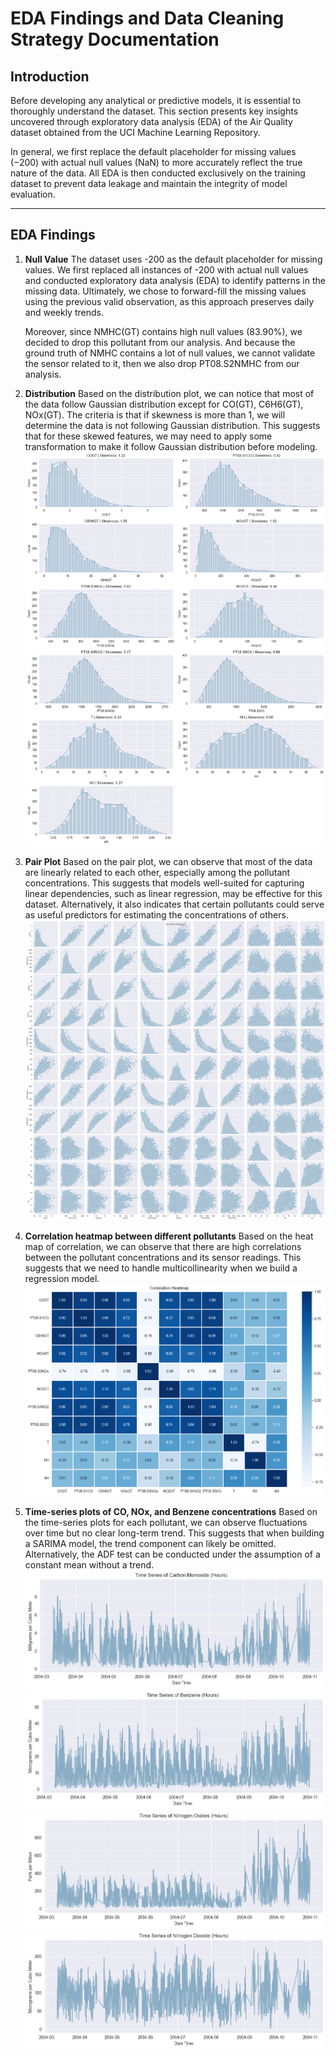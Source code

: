 # EDA Findings and Data Cleaning Strategy Documentation

## Introduction
Before developing any analytical or predictive models, it is essential to thoroughly understand the dataset. This section presents key insights uncovered through exploratory data analysis (EDA) of the Air Quality dataset obtained from the UCI Machine Learning Repository. 

In general, we first replace the default placeholder for missing values (−200) with actual null values (NaN) to more accurately reflect the true nature of the data. All EDA is then conducted exclusively on the training dataset to prevent data leakage and maintain the integrity of model evaluation.


---

## EDA Findings 

1.	**Null Value**
    The dataset uses -200 as the default placeholder for missing values. We first replaced all instances of -200 with actual null values and conducted exploratory data analysis (EDA) to identify patterns in the missing data. Ultimately, we chose to forward-fill the missing values using the previous valid observation, as this approach preserves daily and weekly trends.

    Moreover, since NMHC(GT) contains high null values (83.90%), we decided to drop this pollutant from our analysis. And because the ground truth of NMHC contains a lot of null values, we cannot validate the sensor related to it, then we also drop PT08.S2NMHC from our analysis.

2.	**Distribution**
    Based on the distribution plot, we can notice that most of the data follow Gaussian distribution except for CO(GT), C6H6(GT), NOx(GT). The criteria is that if skewness is more than 1, we will determine the data is not following Gaussian distribution. This suggests that for these skewed features, we may need to apply some transformation to make it follow Gaussian distribution before modeling.
    ![image](images/training_data_distribution_with_null.png)

3.	**Pair Plot**
    Based on the pair plot, we can observe that most of the data are linearly related to each other, especially among the pollutant concentrations. This suggests that models well-suited for capturing linear dependencies, such as linear regression, may be effective for this dataset. Alternatively, it also indicates that certain pollutants could serve as useful predictors for estimating the concentrations of others.
    ![image](images/training_data_pair_plot_with_null.png)

4.	**Correlation heatmap between different pollutants**
    Based on the heat map of correlation, we can observe that there are high correlations between the pollutant concentrations and its sensor readings. This suggests that we need to handle multicollinearity when we build a regression model.
    ![image](images/training_data_correlation_with_null.png)

5.	**Time-series plots of CO, NOx, and Benzene concentrations**
    Based on the time-series plots for each pollutant, we can observe fluctuations over time but no clear long-term trend. This suggests that when building a SARIMA model, the trend component can likely be omitted. Alternatively, the ADF test can be conducted under the assumption of a constant mean without a trend.
    ![image](images/training_data_time_series_plot_with_null_co.png)
    ![image](images/training_data_time_series_plot_with_null_benzene.png)
    ![image](images/training_data_time_series_plot_with_null_nox.png)
    ![image](images/training_data_time_series_plot_with_null_no2.png)

    



